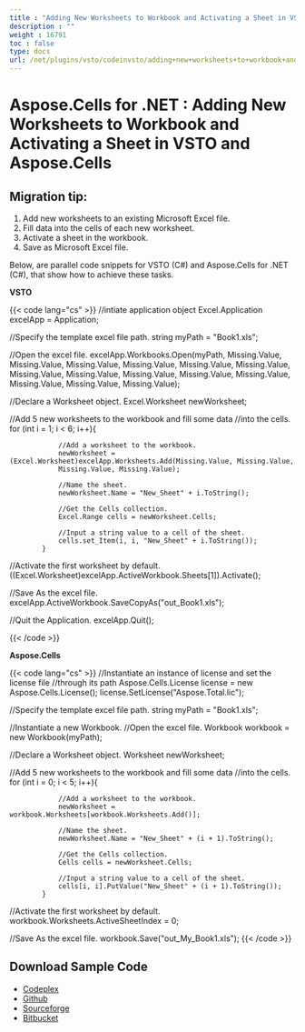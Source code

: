 ```yaml
---
title : "Adding New Worksheets to Workbook and Activating a Sheet in VSTO and Aspose.Cells" 
description : "" 
weight : 16791 
toc : false
type: docs
url: /net/plugins/vsto/codeinvsto/adding+new+worksheets+to+workbook+and+activating+a+sheet+in+vsto+and+aspose.cells/
---
```


# Aspose.Cells for .NET : Adding New Worksheets to Workbook and Activating a Sheet in VSTO and Aspose.Cells


## Migration tip:

1.  Add new worksheets to an existing Microsoft Excel file.
2.  Fill data into the cells of each new worksheet.
3.  Activate a sheet in the workbook.
4.  Save as Microsoft Excel file.

Below, are parallel code snippets for VSTO (C#) and Aspose.Cells for .NET (C#), that show how to achieve these tasks.

**VSTO**

{{< code lang="cs" >}}
//intiate application object
Excel.Application excelApp = Application;

//Specify the template excel file path.
string myPath = "Book1.xls";

//Open the excel file.
excelApp.Workbooks.Open(myPath, Missing.Value, Missing.Value,
Missing.Value, Missing.Value,
Missing.Value, Missing.Value,
Missing.Value, Missing.Value,
Missing.Value, Missing.Value,
Missing.Value, Missing.Value,
Missing.Value, Missing.Value);

//Declare a Worksheet object.
Excel.Worksheet newWorksheet;

//Add 5 new worksheets to the workbook and fill some data
//into the cells.
for (int i = 1; i < 6; i++){

                //Add a worksheet to the workbook.
                newWorksheet = (Excel.Worksheet)excelApp.Worksheets.Add(Missing.Value, Missing.Value,
                Missing.Value, Missing.Value);

                //Name the sheet.
                newWorksheet.Name = "New_Sheet" + i.ToString();

                //Get the Cells collection.
                Excel.Range cells = newWorksheet.Cells;

                //Input a string value to a cell of the sheet.
                cells.set_Item(i, i, "New_Sheet" + i.ToString());
            }

//Activate the first worksheet by default.
((Excel.Worksheet)excelApp.ActiveWorkbook.Sheets[1]).Activate();

//Save As the excel file.
excelApp.ActiveWorkbook.SaveCopyAs("out_Book1.xls");

//Quit the Application.
excelApp.Quit();


{{< /code >}}

**Aspose.Cells**

{{< code lang="cs" >}}
//Instantiate an instance of license and set the license file
//through its path
Aspose.Cells.License license = new Aspose.Cells.License();
license.SetLicense("Aspose.Total.lic");

//Specify the template excel file path.
string myPath = "Book1.xls";

//Instantiate a new Workbook.
//Open the excel file.
Workbook workbook = new Workbook(myPath);

//Declare a Worksheet object.
Worksheet newWorksheet;

//Add 5 new worksheets to the workbook and fill some data
//into the cells.
for (int i = 0; i < 5; i++){

                //Add a worksheet to the workbook.
                newWorksheet = workbook.Worksheets[workbook.Worksheets.Add()];

                //Name the sheet.
                newWorksheet.Name = "New_Sheet" + (i + 1).ToString();

                //Get the Cells collection.
                Cells cells = newWorksheet.Cells;

                //Input a string value to a cell of the sheet.
                cells[i, i].PutValue("New_Sheet" + (i + 1).ToString());
            }

//Activate the first worksheet by default.
workbook.Worksheets.ActiveSheetIndex = 0;

//Save As the excel file.
workbook.Save("out_My_Book1.xls");
{{< /code >}}

## Download Sample Code

*   [Codeplex](https://asposevsto.codeplex.com/downloads/get/1459772)
*   [Github](https://github.com/asposemarketplace/Aspose_for_VSTO/releases/download/Aspose.Cells1.1/Adding.New.Worksheets.to.Workbook.and.Activating.a.Sheet.Aspose.Cells.zip)
*   [Sourceforge](http://goo.gl/tLdAKr)
*   [Bitbucket](https://bitbucket.org/asposemarketplace/aspose-for-vsto/downloads/Adding%20New%20Worksheets%20to%20Workbook%20and%20Activating%20a%20Sheet%20(Aspose.Cells).zip)

